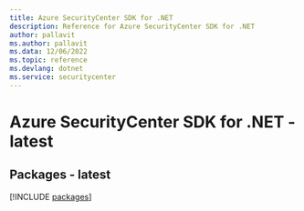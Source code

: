 ```yaml
---
title: Azure SecurityCenter SDK for .NET
description: Reference for Azure SecurityCenter SDK for .NET
author: pallavit
ms.author: pallavit
ms.data: 12/06/2022
ms.topic: reference
ms.devlang: dotnet
ms.service: securitycenter
---
```

# Azure SecurityCenter SDK for .NET - latest
## Packages - latest
[!INCLUDE [packages](securitycenter-index.md)]